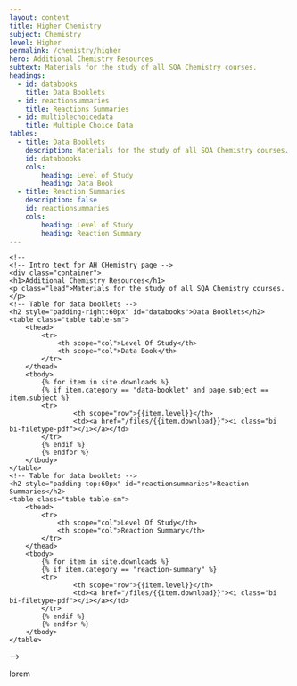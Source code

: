 ```yaml
---
layout: content
title: Higher Chemistry
subject: Chemistry
level: Higher
permalink: /chemistry/higher
hero: Additional Chemistry Resources
subtext: Materials for the study of all SQA Chemistry courses.
headings:
  - id: databooks
    title: Data Booklets
  - id: reactionsummaries
    title: Reactions Summaries
  - id: multiplechoicedata
    title: Multiple Choice Data
tables:
  - title: Data Booklets
    description: Materials for the study of all SQA Chemistry courses.
    id: databbooks
    cols:
        heading: Level of Study
        heading: Data Book
  - title: Reaction Summaries
    description: false
    id: reactionsummaries
    cols:
        heading: Level of Study
        heading: Reaction Summary
---
```

    <!--
    <!-- Intro text for AH CHemistry page -->
    <div class="container">
    <h1>Additional Chemistry Resources</h1>
    <p class="lead">Materials for the study of all SQA Chemistry courses.</p>
    <!-- Table for data booklets -->
    <h2 style="padding-right:60px" id="databooks">Data Booklets</h2>
    <table class="table table-sm">
        <thead>
            <tr>
                <th scope="col">Level Of Study</th>
                <th scope="col">Data Book</th>
            </tr>
        </thead>
        <tbody>
            {% for item in site.downloads %}
            {% if item.category == "data-booklet" and page.subject == item.subject %}
            <tr>
                    <th scope="row">{{item.level}}</th>
                    <td><a href="/files/{{item.download}}"><i class="bi bi-filetype-pdf"></i></a></td>
            </tr>
            {% endif %}
            {% endfor %}
        </tbody>
    </table>
    <!-- Table for data booklets -->
    <h2 style="padding-top:60px" id="reactionsummaries">Reaction Summaries</h2>
    <table class="table table-sm">
        <thead>
            <tr>
                <th scope="col">Level Of Study</th>
                <th scope="col">Reaction Summary</th>
            </tr>
        </thead>
        <tbody>
            {% for item in site.downloads %}
            {% if item.category == "reaction-summary" %}
            <tr>
                    <th scope="row">{{item.level}}</th>
                    <td><a href="/files/{{item.download}}"><i class="bi bi-filetype-pdf"></i></a></td>
            </tr>
            {% endif %}
            {% endfor %}
        </tbody>
    </table>
-->
<p>lorem  <br><br><br><br><br><br><br><br><br><br><br><br>
